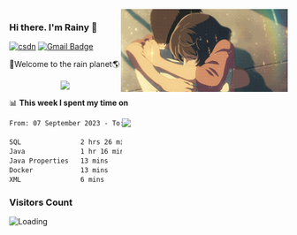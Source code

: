 <img  align='right' height="150" src="https://github.com/LikeRainDay/LikeRainDay/blob/master/pic/img_rain_1.gif?raw=true">



### Hi there. I'm Rainy :lemon:

[![csdn](https://img.shields.io/badge/-csdn-c14438?style=flat-square&logo=c&logoColor=white)](https://blog.csdn.net/qq_15807167)
[![Gmail Badge](https://img.shields.io/badge/-gmail-c14438?style=flat-square&logo=Gmail&logoColor=white&link=mailto:houshuai0816@gmail.com)](mailto:houshuai0816@gmail.com)

🚀Welcome to the rain planet🌎

<center>
<img align='center'  src="https://source.unsplash.com/user/rainyhehe/likes">
</center>

📊 **This week I spent my time on**

<img align='right'   width="300" src="https://github-readme-stats.vercel.app/api?username=LikeRainDay&show_icons=true&title_color=fff&icon_color=79ff97&text_color=9f9f9f&bg_color=151515&count_private=true">

<!--START_SECTION:waka-->

```txt
From: 07 September 2023 - To: 14 September 2023

SQL               2 hrs 26 mins   █████████████▓░░░░░░░░░░░   54.56 %
Java              1 hr 16 mins    ███████░░░░░░░░░░░░░░░░░░   28.35 %
Java Properties   13 mins         █▒░░░░░░░░░░░░░░░░░░░░░░░   05.09 %
Docker            13 mins         █▒░░░░░░░░░░░░░░░░░░░░░░░   04.88 %
XML               6 mins          ▓░░░░░░░░░░░░░░░░░░░░░░░░   02.50 %
```

<!--END_SECTION:waka-->

### Visitors Count
<img align="left" src = "https://profile-counter.glitch.me/LikeRainDay/count.svg" alt ="Loading">
